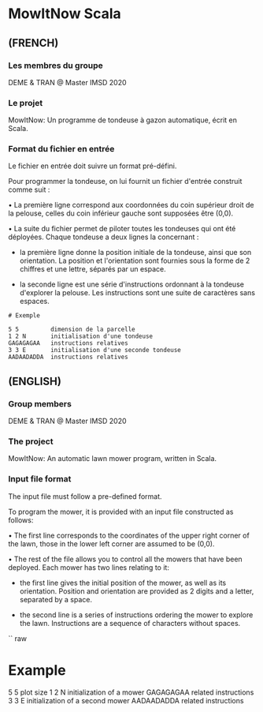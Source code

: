 # MowItNow Scala

## (FRENCH)

### Les membres du groupe
DEME & TRAN @ Master IMSD 2020 

### Le projet
MowItNow: Un programme de tondeuse à gazon automatique, écrit en Scala.

### Format du fichier en entrée

Le fichier en entrée doit suivre un format pré-défini.

Pour programmer la tondeuse, on lui fournit un fichier d'entrée construit comme suit :

• La première ligne correspond aux coordonnées du coin supérieur droit de la pelouse,
celles du coin inférieur gauche sont supposées être (0,0).

• La suite du fichier permet de piloter toutes les tondeuses qui ont été déployées.
Chaque tondeuse a deux lignes la concernant :

- la première ligne donne la position initiale de la tondeuse, ainsi que son
orientation. La position et l'orientation sont fournies sous la forme de 2 chiffres
et une lettre, séparés par un espace.

- la seconde ligne est une série d'instructions ordonnant à la tondeuse d'explorer
la pelouse. Les instructions sont une suite de caractères sans espaces.


```raw
# Exemple

5 5         dimension de la parcelle
1 2 N       initialisation d'une tondeuse
GAGAGAGAA   instructions relatives
3 3 E       initialisation d'une seconde tondeuse
AADAADADDA  instructions relatives
```



## (ENGLISH)

### Group members
DEME & TRAN @ Master IMSD 2020 

### The project
MowItNow: An automatic lawn mower program, written in Scala.

### Input file format

The input file must follow a pre-defined format.

To program the mower, it is provided with an input file constructed as follows:

• The first line corresponds to the coordinates of the upper right corner of the lawn,
those in the lower left corner are assumed to be (0,0).

• The rest of the file allows you to control all the mowers that have been deployed.
Each mower has two lines relating to it:

- the first line gives the initial position of the mower, as well as its
orientation. Position and orientation are provided as 2 digits
and a letter, separated by a space.

- the second line is a series of instructions ordering the mower to explore
the lawn. Instructions are a sequence of characters without spaces.


`` raw
# Example

5 5         plot size
1 2 N       initialization of a mower
GAGAGAGAA   related instructions
3 3 E       initialization of a second mower
AADAADADDA  related instructions
`` ``
